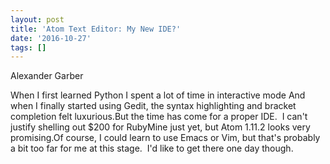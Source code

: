 ```yaml
---
layout: post
title: 'Atom Text Editor: My New IDE?'
date: '2016-10-27'
tags: []
---
```

Alexander Garber

When I first learned Python I spent a lot of time in interactive mode
And when I finally started using Gedit, the syntax highlighting and bracket completion felt luxurious.But the time has come for a proper IDE.  I can't justify shelling out $200 for RubyMine just yet, but Atom 1.11.2 looks very promising.Of course, I could learn to use Emacs or Vim, but that's probably a bit too far for me at this stage.  I'd like to get there one day though.